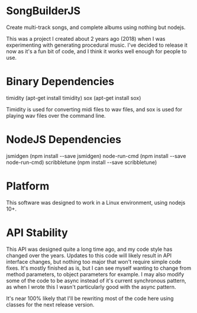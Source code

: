 # SongBuilderJS
Create multi-track songs, and complete albums using nothing but nodejs.

This was a project I created about 2 years ago (2018) when I was experimenting with generating procedural music.  I've decided to release it now as it's a fun bit of code, and I think it works well enough for people to use.

# Binary Dependencies

timidity (apt-get install timidity)
sox      (apt-get install sox)

Timidity is used for converting midi files to wav files, and sox is used for playing wav files over the command line.

# NodeJS Dependencies

jsmidgen     (npm install --save jsmidgen)
node-run-cmd (npm install --save node-run-cmd)
scribbletune (npm install --save scribbletune)

# Platform

This software was designed to work in a Linux environment, using nodejs 10+.

# API Stability

This API was designed quite a long time ago, and my code style has changed over the years.  Updates to this code will likely result in API interface changes, but nothing too major that won't require simple code fixes.  It's mostly finished as is, but I can see myself wanting to change from method parameters, to object parameters for example.  I may also modify some of the code to be async instead of it's current synchronous pattern, as when I wrote this I wasn't particularly good with the async pattern.

It's near 100% likely that I'll be rewriting most of the code here using classes for the next release version.
